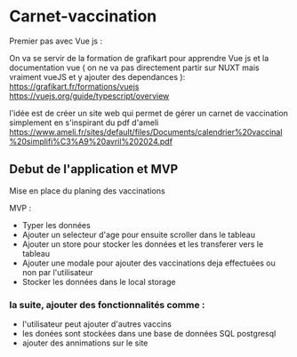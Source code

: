 # Carnet-vaccination

Premier pas avec Vue js :

On va se servir de la formation de grafikart pour apprendre Vue js et la documentation vue ( on ne va pas directement partir sur NUXT mais vraiment vueJS et y ajouter des dependances ):
https://grafikart.fr/formations/vuejs
https://vuejs.org/guide/typescript/overview

l'idée est de créer un site web qui permet de gérer un carnet de vaccination simplement en s'inspirant du pdf d'ameli https://www.ameli.fr/sites/default/files/Documents/calendrier%20vaccinal%20simplifi%C3%A9%20avril%202024.pdf

## Debut de l'application et MVP

Mise en place du planing des vaccinations

MVP :

- Typer les données
- Ajouter un selecteur d'age pour ensuite scroller dans le tableau
- Ajouter un store pour stocker les données et les transferer vers le tableau
- Ajouter une modale pour ajouter des vaccinations deja effectuées ou non par l'utilisateur
- Stocker les données dans le local storage

### la suite, ajouter des fonctionnalités comme :

- l'utilisateur peut ajouter d'autres vaccins
- les donées sont stockées dans une base de données SQL postgresql
- ajouter des annimations sur le site
